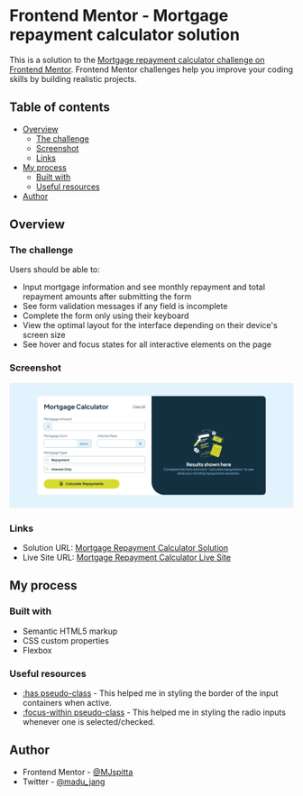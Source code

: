 # Frontend Mentor - Mortgage repayment calculator solution

This is a solution to the [Mortgage repayment calculator challenge on Frontend Mentor](https://www.frontendmentor.io/challenges/mortgage-repayment-calculator-Galx1LXK73). Frontend Mentor challenges help you improve your coding skills by building realistic projects. 

## Table of contents

- [Overview](#overview)
  - [The challenge](#the-challenge)
  - [Screenshot](#screenshot)
  - [Links](#links)
- [My process](#my-process)
  - [Built with](#built-with)
  - [Useful resources](#useful-resources)
- [Author](#author)


## Overview

### The challenge

Users should be able to:

- Input mortgage information and see monthly repayment and total repayment amounts after submitting the form
- See form validation messages if any field is incomplete
- Complete the form only using their keyboard
- View the optimal layout for the interface depending on their device's screen size
- See hover and focus states for all interactive elements on the page

### Screenshot

![](./assets/images/screenshot.png)

### Links

- Solution URL: [Mortgage Repayment Calculator Solution](https://www.frontendmentor.io/solutions/mortgage-repayment-calculator-JQl-HXX7aQ)
- Live Site URL: [Mortgage Repayment Calculator Live Site](https://mjspitta.github.io/mortgage-repayment-calculator1/)

## My process

### Built with

- Semantic HTML5 markup
- CSS custom properties
- Flexbox


### Useful resources

- [:has pseudo-class](https://developer.mozilla.org/en-US/docs/Web/CSS/:has) - This helped me in styling the border of the input containers when active.
- [:focus-within pseudo-class](https://developer.mozilla.org/en-US/docs/Web/CSS/:focus-within) - This helped me in styling the radio inputs whenever one is selected/checked.


## Author

- Frontend Mentor - [@MJspitta](https://www.frontendmentor.io/profile/MJspitta)
- Twitter - [@madu_jang](https://x.com/madu_jang)


